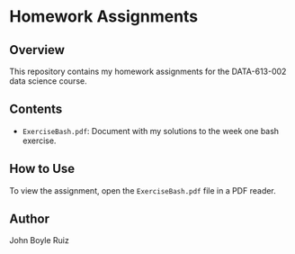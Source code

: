 # Homework Assignments

## Overview
This repository contains my homework assignments for the DATA-613-002 data science course.

## Contents
- `ExerciseBash.pdf`: Document with my solutions to the week one bash exercise.

## How to Use
To view the assignment, open the `ExerciseBash.pdf` file in a PDF reader.

## Author
John Boyle Ruiz
